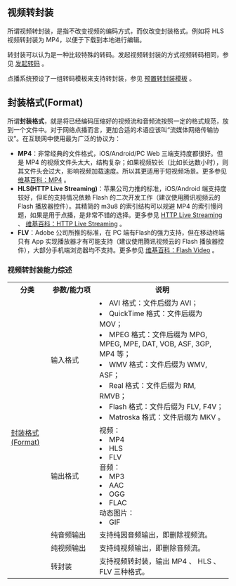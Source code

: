 
## 视频转封装
所谓视频转封装，是指不改变视频的编码方式，而仅改变封装格式。例如将 HLS 视频转封装为 MP4，以便于下载到本地进行编辑。

转封装可以认为是一种比较特殊的转码。发起视频转封装的方式视频转码相同，参见 [发起转码](#.E5.8F.91.E8.B5.B7.E8.BD.AC.E7.A0.81) 。

点播系统预设了一组转码模板来支持转封装，参见 [预置转封装模板](#.E9.A2.84.E7.BD.AE.E8.BD.AC.E5.B0.81.E8.A3.85.E6.A8.A1.E6.9D.BF) 。

## 封装格式(Format)

所谓**封装格式**，就是将已经编码压缩好的视频流和音频流按照一定的格式规范，放到一个文件中。对于网络点播而言，更加合适的术语应该叫“流媒体网络传输协议”。在互联网中使用最为广泛的协议为：

- **MP4**：非常经典的文件格式，iOS/Android/PC Web 三端支持度都很好。但是 MP4 的视频文件头太大，结构复杂；如果视频较长（比如长达数小时），则其文件头会过大，影响视频加载速度。所以其更适用于短视频场景。更多参见 [维基百科：MP4](http://zh.wikipedia.org/wiki/MP4) 。
- **HLS(HTTP Live Streaming)**：苹果公司力推的标准，iOS/Android 端支持度较好，但IE的支持情况依赖 Flash 的二次开发工作（建议使用腾讯视频云的 Flash 播放器控件）。其精简的 m3u8 的索引结构可以规避 MP4 的索引慢问题，如果是用于点播，是非常不错的选择。更多参见 [HTTP Live Streaming](http://developer.apple.com/streaming/) 、 [维基百科：HTTP Live Streaming](http://zh.wikipedia.org/wiki/HTTP_Live_Streaming) 。
- **FLV**：Adobe 公司所推的标准，在 PC 端有Flash的强力支持，但在移动终端只有 App 实现播放器才有可能支持（建议使用腾讯视频云的 Flash 播放器控件），大部分手机端浏览器均不支持。更多参见 [维基百科：Flash Video](http://zh.wikipedia.org/wiki/Flash_Video) 。

### 视频转封装能力综述

<table>
    <tr>
      <th style="width:18%">
          分类               
      </th>
      <th style="width:22%">
          参数/能力项
      </th>
      <th>
          说明
      </th>
    </tr>
    <tr>
      <td rowspan=5>
          <a href="/document/product/266/11732##.E5.B0.81.E8.A3.85.E6.A0.BC.E5.BC.8F(format)">封装格式(Format)</a>
      </td>
      <td>
          输入格式
      </td>
      <td>
          <li>AVI 格式：文件后缀为 AVI；</li>
          <li>QuickTime 格式：文件后缀为 MOV；</li>
          <li>MPEG 格式：文件后缀为 MPG, MPEG, MPE, DAT, VOB, ASF, 3GP, MP4 等；</li>
          <li>WMV 格式：文件后缀为 WMV, ASF；</li>
          <li>Real 格式：文件后缀为 RM, RMVB；</li>
          <li>Flash 格式：文件后缀为 FLV, F4V；</li>
          <li>Matroska 格式：文件后缀为 MKV 。</li>
      </td>
    </tr>
    <tr>
      <td>
          输出格式
      </td>
      <td>
          视频：
          <li>MP4</li>
          <li>HLS</li>
          <li>FLV</li>
          音频：
          <li>MP3</li>
          <li>AAC</li>
          <li>OGG</li>
          <li>FLAC</li>
          动态图片：
          <li>GIF</li>
      </td>
    </tr>
    <tr>
      <td>
          纯音频输出
      </td>
      <td>
          支持纯因音频输出，即删除视频流。
      </td>
    </tr>
    <tr>
      <td>
          纯视频输出
      </td>
      <td>
          支持纯视频输出，即删除音频流。
      </td>
    </tr>
    <tr>
      <td>
          转封装
      </td>
      <td>
          支持视频转封装，输出 MP4 、 HLS 、 FLV 三种格式。
      </td>
    </tr>
</table>

